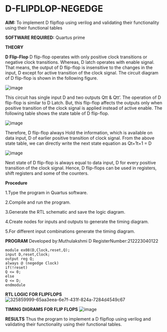 # D-FLIPDLOP-NEGEDGE

**AIM:**
To implement  D flipflop using verilog and validating their functionality using their functional tables

**SOFTWARE REQUIRED:**
Quartus prime

**THEORY**

**D Flip-Flop**
D flip-flop operates with only positive clock transitions or negative clock transitions. Whereas, D latch operates with enable signal. That means, the output of D flip-flop is insensitive to the changes in the input, D except for active transition of the clock signal. The circuit diagram of D flip-flop is shown in the following figure.

![image](https://github.com/naavaneetha/D-FLIPDLOP-NEGEDGE/assets/154305477/48c81fe8-bc3f-40e7-95e2-519fc155ad51)

This circuit has single input D and two outputs Qtt & Qtt’. The operation of D flip-flop is similar to D Latch. But, this flip-flop affects the outputs only when positive transition of the clock signal is applied instead of active enable. The following table shows the state table of D flip-flop.

![image](https://github.com/naavaneetha/D-FLIPDLOP-NEGEDGE/assets/154305477/e5f3fda7-68ec-4a3a-a0a4-cf6f9cc4ab55)

Therefore, D flip-flop always Hold the information, which is available on data input, D of earlier positive transition of clock signal. From the above state table, we can directly write the next state equation as Qt+1t+1 = D

![image](https://github.com/naavaneetha/D-FLIPDLOP-NEGEDGE/assets/154305477/8592c0d8-2917-4142-91b9-d6c30dd891d2)

Next state of D flip-flop is always equal to data input, D for every positive transition of the clock signal. Hence, D flip-flops can be used in registers, shift registers and some of the counters.

**Procedure**

1.Type the program in Quartus software.

2.Compile and run the program.

3.Generate the RTL schematic and save the logic diagram.

4.Create nodes for inputs and outputs to generate the timing diagram.

5.For different input combinations generate the timing diagram.

**PROGRAM**
 Developed by:Muthulakshmi D RegisterNumber:212223040122
```
module ex08(D,Clock,reset,Q);
input D,reset,Clock;
output reg Q;
always @ (negedge Clock)
if(!reset)
Q <= 0;
else
Q <= D;
endmodule
```
**RTL LOGIC FOR FLIPFLOPS**
![325859999-65aa3eea-6e7f-431f-824a-7284d4549c67](https://github.com/user-attachments/assets/7aa2b2ba-a280-4770-ac65-963da3a9c44f)

**TIMING DIGRAMS FOR FLIP FLOPS**
![image](https://github.com/user-attachments/assets/ab2857b5-c9f9-4fba-bd38-62780e377c2f)

**RESULTS**
Thus the program to implement a D flipflop using verilog and validating their functionality using their functional tables.

